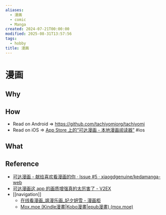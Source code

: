 ```yaml
---
aliases:
  - 漫画
  - comic
  - Manga
created: 2024-07-21T00:00:00
modified: 2025-08-31T13:57:56
tags:
  - hobby
title: 漫画
---
```


# 漫画

## Why

## How

- Read on Android => https://github.com/tachiyomiorg/tachiyomi
- Read on iOS => [App Store 上的“可达漫画 - 本地漫画阅读器”](https://apps.apple.com/cn/app/可达漫画-本地漫画阅读器/id1545372338) #ios

## What

## Reference

- [可达漫画 - 献给喜欢看漫画的你 · Issue #5 · xiaogdgenuine/kedamanga-web](https://github.com/xiaogdgenuine/kedamanga-web/issues/5)
- [可达漫画这 app 的画质增强真的太厉害了 - V2EX](https://v2ex.com/t/817532)
- [[navigation]]
	- [在线看漫画_飒漫乐画_妃夕妍雪 - 漫画柜](https://www.manhuagui.com/)
	- [Mox.moe (Kindle漫畫|Kobo漫畫|epub漫畫) (mox.moe)](https://mox.moe/)
